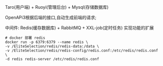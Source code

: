Taro(用户端) + Ruoyi(管理后台) + Mysql(存储数据库) 

OpenAPi3根据后端的接口,自动生成前端的请求;

中间件: Redis(缓存数据库) + RabbitMQ + XXL-job(定时任务)  实现功能的扩展


```shell
# docker 部署 redis
docker run -p 6379:6379 --name redis \
-v /EliteSelection/redis/redis-data:/data \
-v /EliteSelection/redis/redis-config/redis.conf:/etc/redis/redis.conf \
-d redis redis-server /etc/redis/redis.conf
```
